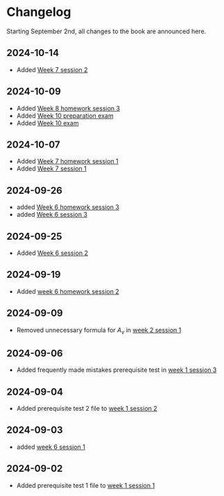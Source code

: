 # Changelog

Starting September 2nd, all changes to the book are announced here.

## 2024-10-14
- Added [Week 7 session 2](week_7/session_1/intro.ipynb)

## 2024-10-09
- Added [Week 8 homework session 3](week_8/homework.intro.md)
- Added [Week 10 preparation exam](week_10/homework/intro.md)
- Added [Week 10 exam](week_10/session/intro.md)

## 2024-10-07
- Added [Week 7 homework session 1](week_7/homework_2/intro.md)
- Added [Week 7 session 1](week_7/session_1/intro.ipynb)

## 2024-09-26
- added [Week 6 homework session 3](week_6/homework_3/intro.md)
- added [Week 6 session 3](week_6/homework_3/intro.md)

## 2024-09-25
- Added [Week 6 session 2](week_6/session_2/intro.md)

## 2024-09-19
- Added [week 6 homework session 2](week_6/homework_2/intro.md)

## 2024-09-09
- Removed unnecessary formula for $A_v$ in [week 2 session 1](week_2/session_1/intro.ipynb)

## 2024-09-06
- Added frequently made mistakes prerequisite test in [week 1 session 3](week_1/session_3/FMM.md)

## 2024-09-04
- Added prerequisite test 2 file to [week 1 session 2](week_1/session_2/intro.md)

## 2024-09-03
- added [week 6 session 1](week_6/session_1/intro.ipynb)

## 2024-09-02
- Added prerequisite test 1 file to [week 1 session 1](week_1/session_1/intro.md)